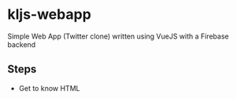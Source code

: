 # kljs-webapp
Simple Web App (Twitter clone) written using VueJS with a Firebase backend

## Steps
- Get to know HTML
